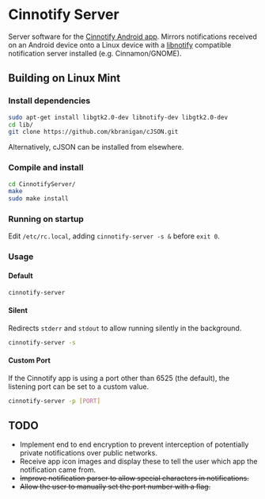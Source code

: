 # Cinnotify Server
Server software for the [Cinnotify Android app](https://github.com/SCOTPAUL/Cinnotify). Mirrors notifications received on an Android device onto a Linux device with a [libnotify](https://developer.gnome.org/libnotify/) compatible notification server installed (e.g. Cinnamon/GNOME).

## Building on Linux Mint
### Install dependencies

```bash
sudo apt-get install libgtk2.0-dev libnotify-dev libgtk2.0-dev
cd lib/
git clone https://github.com/kbranigan/cJSON.git 
```

Alternatively, cJSON can be installed from elsewhere.

### Compile and install

```bash
cd CinnotifyServer/
make
sudo make install
```

### Running on startup
Edit `/etc/rc.local`, adding `cinnotify-server -s &` before `exit 0`.

### Usage

#### Default

```bash
cinnotify-server
```

#### Silent

Redirects `stderr` and `stdout` to allow running silently in the background.

```bash
cinnotify-server -s
```

#### Custom Port

If the Cinnotify app is using a port other than 6525 (the default), the listening port can be set to a custom value.

```bash
cinnotify-server -p [PORT]
```

## TODO
- Implement end to end encryption to prevent interception of potentially private notifications over public networks.
- Receive app icon images and display these to tell the user which app the notification came from.
- ~~Improve notification parser to allow special characters in notifications.~~
- ~~Allow the user to manually set the port number with a flag.~~

